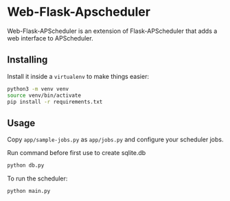 # Web-Flask-Apscheduler

Web-Flask-APScheduler is an extension of Flask-APScheduler that adds a web interface to APScheduler.

## Installing

Install it inside a `virtualenv` to make things easier:

```bash
python3 -m venv venv
source venv/bin/activate
pip install -r requirements.txt
```
## Usage

Copy `app/sample-jobs.py` as `app/jobs.py` and configure your scheduler jobs.

Run command before first use to create sqlite.db

```bash
python db.py
```

To run the scheduler:

```bash
python main.py
```
